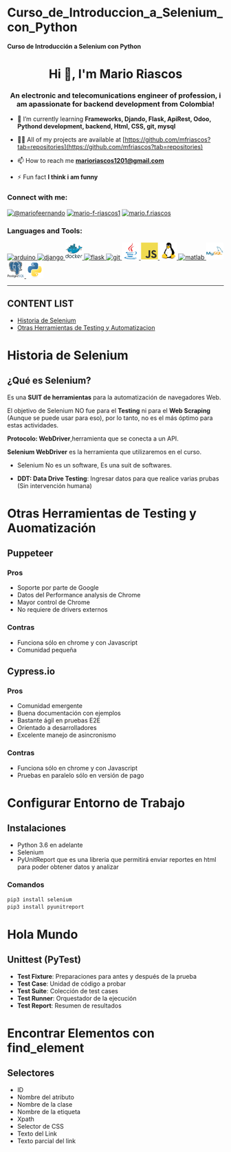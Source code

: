 # Curso_de_Introduccion_a_Selenium_con_Python

**Curso de Introducción a Selenium con Python**

<h1 align="center">Hi 👋, I'm Mario Riascos</h1>
<h3 align="center">An electronic and telecomunications engineer of profession, i am apassionate for backend development from Colombia!</h3>

- 🌱 I’m currently learning **Frameworks, Djando, Flask, ApiRest, Odoo, Pythond development, backend, Html, CSS, git, mysql**

- 👨‍💻 All of my projects are available at [https://github.com/mfriascos?tab=repositories](https://github.com/mfriascos?tab=repositories)

- 📫 How to reach me **marioriascos1201@gmail.com**

- ⚡ Fun fact **I think i am funny**

<h3 align="left">Connect with me:</h3>
<p align="left">
<a href="https://twitter.com/@mariofeernando" target="blank"><img align="center" src="https://raw.githubusercontent.com/rahuldkjain/github-profile-readme-generator/master/src/images/icons/Social/twitter.svg" alt="@mariofeernando" height="30" width="40" /></a>
<a href="https://linkedin.com/in/mario-f-riascos1" target="blank"><img align="center" src="https://raw.githubusercontent.com/rahuldkjain/github-profile-readme-generator/master/src/images/icons/Social/linked-in-alt.svg" alt="mario-f-riascos1" height="30" width="40" /></a>
<a href="https://fb.com/mario.f.riascos" target="blank"><img align="center" src="https://raw.githubusercontent.com/rahuldkjain/github-profile-readme-generator/master/src/images/icons/Social/facebook.svg" alt="mario.f.riascos" height="30" width="40" /></a>
</p>

<h3 align="left">Languages and Tools:</h3>
<p align="left"> <a href="https://www.arduino.cc/" target="_blank" rel="noreferrer"> <img src="https://cdn.worldvectorlogo.com/logos/arduino-1.svg" alt="arduino" width="40" height="40"/> </a> <a href="https://www.djangoproject.com/" target="_blank" rel="noreferrer"> <img src="https://cdn.worldvectorlogo.com/logos/django.svg" alt="django" width="40" height="40"/> </a> <a href="https://www.docker.com/" target="_blank" rel="noreferrer"> <img src="https://raw.githubusercontent.com/devicons/devicon/master/icons/docker/docker-original-wordmark.svg" alt="docker" width="40" height="40"/> </a> <a href="https://flask.palletsprojects.com/" target="_blank" rel="noreferrer"> <img src="https://www.vectorlogo.zone/logos/pocoo_flask/pocoo_flask-icon.svg" alt="flask" width="40" height="40"/> </a> <a href="https://git-scm.com/" target="_blank" rel="noreferrer"> <img src="https://www.vectorlogo.zone/logos/git-scm/git-scm-icon.svg" alt="git" width="40" height="40"/> </a> <a href="https://www.java.com" target="_blank" rel="noreferrer"> <img src="https://raw.githubusercontent.com/devicons/devicon/master/icons/java/java-original.svg" alt="java" width="40" height="40"/> </a> <a href="https://developer.mozilla.org/en-US/docs/Web/JavaScript" target="_blank" rel="noreferrer"> <img src="https://raw.githubusercontent.com/devicons/devicon/master/icons/javascript/javascript-original.svg" alt="javascript" width="40" height="40"/> </a> <a href="https://www.linux.org/" target="_blank" rel="noreferrer"> <img src="https://raw.githubusercontent.com/devicons/devicon/master/icons/linux/linux-original.svg" alt="linux" width="40" height="40"/> </a> <a href="https://www.mathworks.com/" target="_blank" rel="noreferrer"> <img src="https://upload.wikimedia.org/wikipedia/commons/2/21/Matlab_Logo.png" alt="matlab" width="40" height="40"/> </a> <a href="https://www.mysql.com/" target="_blank" rel="noreferrer"> <img src="https://raw.githubusercontent.com/devicons/devicon/master/icons/mysql/mysql-original-wordmark.svg" alt="mysql" width="40" height="40"/> </a> <a href="https://www.postgresql.org" target="_blank" rel="noreferrer"> <img src="https://raw.githubusercontent.com/devicons/devicon/master/icons/postgresql/postgresql-original-wordmark.svg" alt="postgresql" width="40" height="40"/> </a> <a href="https://www.python.org" target="_blank" rel="noreferrer"> <img src="https://raw.githubusercontent.com/devicons/devicon/master/icons/python/python-original.svg" alt="python" width="40" height="40"/> </a> </p>

**********************************************************************************************************************************************
<h2>CONTENT LIST</h2>

- [Historia de Selenium](#historia-de-selenium)
- [Otras Herramientas de Testing y Automatizacion](#otras-herramientas-de-testing-y-auomatización)

# Historia de Selenium 

<h2>¿Qué es Selenium?</h2>

Es una **SUIT de herramientas** para la automatización de navegadores Web. 

El objetivo de Selenium NO fue para el **Testing** ni para el **Web Scraping** (Aunque se puede usar para eso), por lo tanto, no es el más óptimo para estas actividades. 

**Protocolo: WebDriver**,herramienta que se conecta a un API. 

**Selenium WebDriver** es la herramienta que utilizaremos en el curso. 

- Selenium No es un software, Es una suit de softwares. 

* **DDT: Data Drive Testing**: Ingresar datos para que realice varias prubas (Sin intervención humana)

# Otras Herramientas de Testing y Auomatización 

<h2>Puppeteer</h2>

<h3>Pros</h3>

* Soporte por parte de Google 
* Datos del Performance analysis de Chrome
* Mayor control de Chrome
* No requiere de drivers externos 

<h3>Contras</h3>

* Funciona sólo en chrome y con Javascript
* Comunidad pequeña 

<h2>Cypress.io</h2>

<h3>Pros</h3>

* Comunidad emergente 
* Buena documentación con ejemplos 
* Bastante ágil en pruebas E2E
* Orientado a desarrolladores
* Excelente manejo de asincronismo

<h3>Contras</h3>

* Funciona sólo en chrome y con Javascript
* Pruebas en paralelo sólo en versión de pago 

# Configurar Entorno de Trabajo 

<h2> Instalaciones </h2>

* Python 3.6 en adelante 
* Selenium 
* PyUnitReport que es una libreria que permitirá enviar reportes en html para poder obtener datos y analizar 

<h3> Comandos </h3>

```sh
pip3 install selenium
pip3 install pyunitreport
```

# Hola Mundo

<h2> Unittest (PyTest) </h3>

* **Test Fixture**: Preparaciones para antes y después de la prueba 
* **Test Case**: Unidad de código a probar
* **Test Suite**: Colección de test cases
* **Test Runner**: Orquestador de la ejecución 
* **Test Report**: Resumen de resultados

# Encontrar Elementos con find_element 

<h2> Selectores </h2>

* ID 
* Nombre del atributo
* Nombre de la clase 
* Nombre de la etiqueta
* Xpath
* Selector de CSS
* Texto del Link
* Texto parcial del link 






